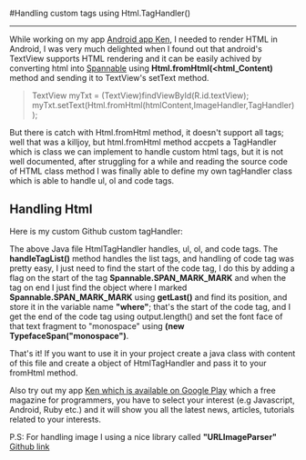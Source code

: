 #Handling custom tags using Html.TagHandler()

---
While working on my app [Android app Ken](https://play.google.com/store/apps/details?id=com.mohammedlakkadshaw.ken&hl=en), I needed to render HTML in Android, I was very much delighted when I found out that android's TextView supports HTML rendering and it can be easily achived by converting html into [Spannable](http://developer.android.com/reference/android/text/Spannable.html) using **Html.fromHtml(<html_Content)** method and sending it to TextView's setText method.
> TextView myTxt = (TextView)findViewById(R.id.textView);
> myTxt.setText(Html.fromHtml(htmlContent,ImageHandler,TagHandler));


But there is catch with Html.fromHtml method, it doesn't support all tags; well that was a killjoy, but html.fromHtml method accpets a TagHandler which is class we can implement to handle custom html tags, but it is not well documented, after struggling for a while and reading the source code of HTML class method I was finally able to define my own tagHandler class which is able to handle ul, ol and code tags.

## Handling Html

Here is my custom Github custom tagHandler:
<script src="https://gist.github.com/mlakkadshaw/5983704.js"></script>

The above Java file HtmlTagHandler handles, ul, ol, and code tags. 
The **handleTagList()** method handles the list tags, and handling of code tag was pretty easy, I just need to find the start of the code tag, I do this by adding a flag on the start of the tag **Spannable.SPAN_MARK_MARK** and when the tag on end I just find the object where I marked **Spannable.SPAN_MARK_MARK** using **getLast()** and find its position, and store it in the variable name **"where"**; that's the start of the code tag, and I get the end of the code tag using output.length() and set the font face of that text fragment to "monospace" using **(new TypefaceSpan("monospace")**.

That's it! If you want to use it in your project create a java class with content of this file and create a object of HtmlTagHandler and pass it to your fromHtml method.

Also try out my app [Ken which is available on Google Play](https://play.google.com/store/apps/details?id=com.mohammedlakkadshaw.ken&hl=en) which a free magazine for programmers, you have to select your interest (e.g Javascript, Android, Ruby etc.) and it will show you all the latest news, articles, tutorials related to your interests.

P.S: For handling image I using a nice library called **"URLImageParser"** [Github link](https://gist.github.com/Antarix/4167655)
